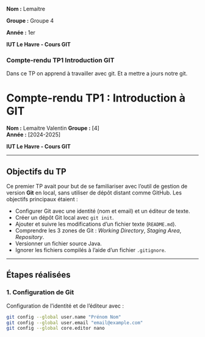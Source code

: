 **Nom :** Lemaitre 

**Groupe :** Groupe 4

**Année :** 1er

**IUT Le Havre - Cours GIT** 

### Compte-rendu TP1 Introduction GIT

Dans ce TP on apprend à travailler avec git. Et a mettre a jours notre git.


# Compte-rendu TP1 : Introduction à GIT

**Nom :** Lemaitre Valentin
**Groupe :** [4]  
**Année :** [2024-2025]  

**IUT Le Havre - Cours GIT**

---

## Objectifs du TP

Ce premier TP avait pour but de se familiariser avec l’outil de gestion de version **Git** en local, sans utiliser de dépôt distant comme GitHub. Les objectifs principaux étaient :

- Configurer Git avec une identité (nom et email) et un éditeur de texte.
- Créer un dépôt Git local avec `git init`.
- Ajouter et suivre les modifications d’un fichier texte (`README.md`).
- Comprendre les 3 zones de Git : *Working Directory*, *Staging Area*, *Repository*.
- Versionner un fichier source Java.
- Ignorer les fichiers compilés à l’aide d’un fichier `.gitignore`.

---

## Étapes réalisées

### 1. Configuration de Git

Configuration de l’identité et de l’éditeur avec :

```bash
git config --global user.name "Prénom Nom"
git config --global user.email "email@example.com"
git config --global core.editor nano
